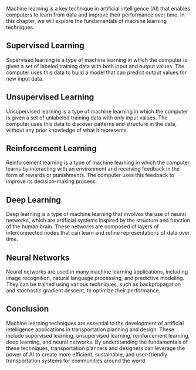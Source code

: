
Machine learning is a key technique in artificial intelligence (AI) that enables computers to learn from data and improve their performance over time. In this chapter, we will explore the fundamentals of machine learning techniques.

Supervised Learning
-------------------

Supervised learning is a type of machine learning in which the computer is given a set of labeled training data with both input and output values. The computer uses this data to build a model that can predict output values for new input data.

Unsupervised Learning
---------------------

Unsupervised learning is a type of machine learning in which the computer is given a set of unlabeled training data with only input values. The computer uses this data to discover patterns and structure in the data, without any prior knowledge of what it represents.

Reinforcement Learning
----------------------

Reinforcement learning is a type of machine learning in which the computer learns by interacting with an environment and receiving feedback in the form of rewards or punishments. The computer uses this feedback to improve its decision-making process.

Deep Learning
-------------

Deep learning is a type of machine learning that involves the use of neural networks, which are artificial systems inspired by the structure and function of the human brain. These networks are composed of layers of interconnected nodes that can learn and refine representations of data over time.

Neural Networks
---------------

Neural networks are used in many machine learning applications, including image recognition, natural language processing, and predictive modeling. They can be trained using various techniques, such as backpropagation and stochastic gradient descent, to optimize their performance.

Conclusion
----------

Machine learning techniques are essential to the development of artificial intelligence applications in transportation planning and design. These include supervised learning, unsupervised learning, reinforcement learning, deep learning, and neural networks. By understanding the fundamentals of these techniques, transportation planners and designers can leverage the power of AI to create more efficient, sustainable, and user-friendly transportation systems for communities around the world.

